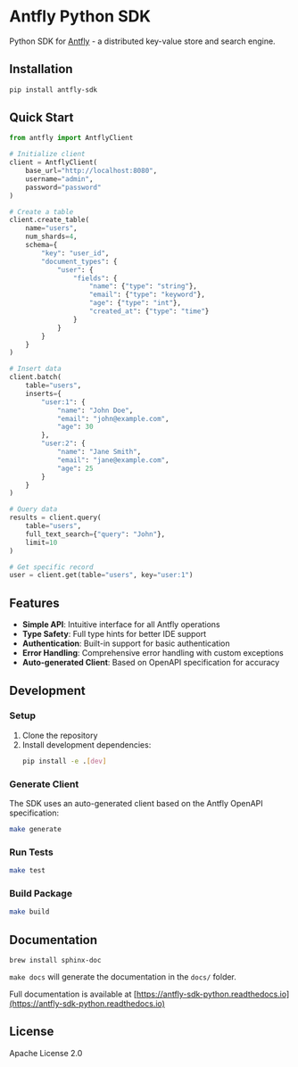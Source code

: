 # Antfly Python SDK

Python SDK for [Antfly](https://github.com/antflydb/antfly) - a distributed key-value store and search engine.

## Installation

```bash
pip install antfly-sdk
```

## Quick Start

```python
from antfly import AntflyClient

# Initialize client
client = AntflyClient(
    base_url="http://localhost:8080",
    username="admin",
    password="password"
)

# Create a table
client.create_table(
    name="users",
    num_shards=4,
    schema={
        "key": "user_id",
        "document_types": {
            "user": {
                "fields": {
                    "name": {"type": "string"},
                    "email": {"type": "keyword"},
                    "age": {"type": "int"},
                    "created_at": {"type": "time"}
                }
            }
        }
    }
)

# Insert data
client.batch(
    table="users",
    inserts={
        "user:1": {
            "name": "John Doe",
            "email": "john@example.com",
            "age": 30
        },
        "user:2": {
            "name": "Jane Smith",
            "email": "jane@example.com",
            "age": 25
        }
    }
)

# Query data
results = client.query(
    table="users",
    full_text_search={"query": "John"},
    limit=10
)

# Get specific record
user = client.get(table="users", key="user:1")
```

## Features

- **Simple API**: Intuitive interface for all Antfly operations
- **Type Safety**: Full type hints for better IDE support
- **Authentication**: Built-in support for basic authentication
- **Error Handling**: Comprehensive error handling with custom exceptions
- **Auto-generated Client**: Based on OpenAPI specification for accuracy

## Development

### Setup

1. Clone the repository
2. Install development dependencies:
   ```bash
   pip install -e .[dev]
   ```

### Generate Client

The SDK uses an auto-generated client based on the Antfly OpenAPI specification:

```bash
make generate
```

### Run Tests

```bash
make test
```

### Build Package

```bash
make build
```

## Documentation

`brew install sphinx-doc`

`make docs` will generate the documentation in the `docs/` folder.

Full documentation is available at [https://antfly-sdk-python.readthedocs.io](https://antfly-sdk-python.readthedocs.io)

## License

Apache License 2.0
